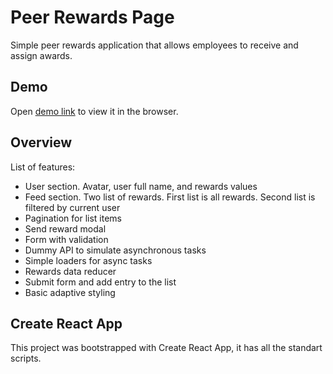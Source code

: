 # Peer Rewards Page
Simple peer rewards application that allows employees to receive and assign awards.

## Demo
Open [demo link](https://wonderful-ride-e466c8.netlify.app/) to view it in the browser.

## Overview
List of features:
- User section. Avatar, user full name, and rewards values
- Feed section. Two list of rewards. First list is all rewards. Second list is filtered by current user
- Pagination for list items
- Send reward modal
- Form with validation
- Dummy API to simulate asynchronous tasks
- Simple loaders for async tasks
- Rewards data reducer
- Submit form and add entry to the list
- Basic adaptive styling

## Create React App
This project was bootstrapped with Create React App, it has all the standart scripts.
